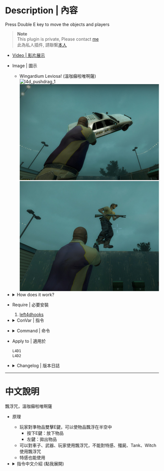# Description | 內容
Press Double E key to move the objects and players

> __Note__ <br/>
This plugin is private, Please contact [me](https://github.com/fbef0102/Game-Private_Plugin#私人插件列表-private-plugins-list)<br/>
此為私人插件, 請聯繫[本人](https://github.com/fbef0102/Game-Private_Plugin#私人插件列表-private-plugins-list)

* [Video | 影片展示](https://youtu.be/2f0Rk4AcmFk)

* Image | 圖示
	* Wingardium Leviosa! (溫咖癲啦唯啊薩)
	<br/>![l4d_pushdrag_1](image/l4d_pushdrag_1.gif)
	<br/>![l4d_pushdrag_2](image/l4d_pushdrag_2.jpg)
	<br/>![l4d_pushdrag_3](image/l4d_pushdrag_3.jpg)

* <details><summary>How does it work?</summary>

	* Aim the car or player or item -> press double E -> use mouse to move the object on air.
	* Press E again to release the object or Left mouse to throw the object.
	* Infected can move object too.
</details>

* Require | 必要安裝
	1. [left4dhooks](https://forums.alliedmods.net/showthread.php?t=321696)

* <details><summary>ConVar | 指令</summary>

	* cfg/sourcemod/l4d_pushdrag.cfg
		```php
		// 0: Disable survivor grab, 1: Survivor grab object, 2:, Survivor grab teamate 3: Survivor grab all
		l4d_pushdrag_survivor_grab "3"

		// 0: Disable infected grab, 1: Infected grab object, 2:, Infected grab teamate 3: Infected grab all
		l4d_pushdrag_infected_grab "2"

		// Player with these flag have access to Grab object (Empty=Everyone, -1=No one)
		l4d_pushdrag_access_flags ""

		// Grab distance within this range
		l4d_pushdrag_grab_distance "400"

		// Grab tank rock distance within this range
		l4d_pushdrag_grab_rock_distance "400"

		// Which key to grab the objects. (0=Use, 1=Walk, 2=Crouch, 3=Middle Mouse)
		l4d_pushdrag_grab_key "0"

		// Block players using keys when grabbing the objects. (0=Disable, 1=Attack, 2=Attack2, 4=Reload, 7=All, add numbers together)
		l4d_pushdrag_grab_block_key "6"

		// If 1, Prevent players from taking damage with the objects they grab.
		l4d_pushdrag_grab_protect "1"

		// The velocity of the objects when players throw
		l4d_pushdrag_throw_force "2000.0"

		// Hold Distance when grabbing a player
		l4d_pushdrag_player_hold_distance "70.0"

		// Hold Distance when grabbing a weapon
		l4d_pushdrag_weapon_hold_distance "50.0"

		// Hold Distance when grabbing a hittable prop
		l4d_pushdrag_hittable_hold_distance "200.0"

		// Hold Distance when grabbing a moveable prop (including pipe bomb, fuel barrel, holiday gift...)
		l4d_pushdrag_prop_hold_distance "120.0"

		// Hold Distance when grabbing a tank rock
		l4d_pushdrag_rock_hold_distance "300.0"

		// How long can players grab a player
		l4d_pushdrag_player_duration "15.0"

		// How long can players grab a weapon
		l4d_pushdrag_weapon_duration "30.0"

		// How long can players grab a hittable prop
		l4d_pushdrag_hittable_duration "10.0"

		// How long can players grab a moveable prop
		l4d_pushdrag_prop_duration "15.0"

		// How long can players grab a tank rock
		l4d_pushdrag_rock_duration "8.0"

		// Change player move speed when grabbing a player
		l4d_pushdrag_player_speed "180.0"

		// Change player move speed when grabbing a weapon
		l4d_pushdrag_weapon_speed "210.0"

		// Change player move speed when grabbing a hittable prop
		l4d_pushdrag_hittable_speed "100.0"

		// Change player move speed when grabbing a moveable prop
		l4d_pushdrag_prop_speed "150.0"

		// Change player move speed when grabbing a tank rock
		l4d_pushdrag_rock_speed "220.0"

		// If 1, player can press 'Attack2' key to release himself if grabbed by another player
		l4d_pushdrag_grabbed_player_release "1"

		// If 1, incapacitated survivor can grab the objects
		l4d_pushdrag_incap_grab_enable "1"

		// If 1, player can grab the incapacitated survivor
		l4d_pushdrag_grab_incap_enable "1"
		```
</details>

* <details><summary>Command | 命令</summary>
	
	None
</details>

* Apply to | 適用於
	```
	L4D1
	L4D2
	```

* <details><summary>Changelog | 版本日誌</summary>

	```php
	//panxiaohai @ 2010
	//HarryPotter @ 2022-2023
	```
	* v1.4h (2024-3-9)
		* Update cvars

	* v1.3h (2023-6-16)
		* Grab tank rock distance
		* Grab the incapacitated survivor

	* v1.2h (2023-6-14)
		* Grab a tank rock, pipe bomb projectile.
		* Player can press 'Attack2' key to release himself if grabbed by another player.
		* Trigger the alarm if grab alarm cars.
		* Tank/Witch can push away the objects which gabbed by players on the patch.

	* v1.1h
		* Drag and throw prop_fuel_barrel

	* v1.0h
		* Remake Code
		* Add more Convars
		* Safely drag and throw objects
		* Prevent players from taking damage with the objects they grab.
		* How long can players grab a object.
		* Change player move speed when grabbing a object.
		* Block players using keys when grabbing the objects.

	* v12
		* [Original Plugin by panxiaohai](https://forums.alliedmods.net/showthread.php?t=140673)
</details>

- - - -
# 中文說明
飄浮咒，溫咖癲啦唯啊薩

* 原理
	* 玩家對準物品雙擊E鍵，可以使物品飄浮在半空中
    	* 按下E鍵：放下物品
    	* 左鍵：拋出物品
	* 可以對車子、武器、玩家使用飄浮咒，不能對特感、殭屍、Tank、Witch使用飄浮咒
	* 特感也能使用

* <details><summary>指令中文介紹 (點我展開)</summary>

	* cfg/sourcemod/l4d_pushdrag.cfg
		```php
		// 0: 禁止人類使用飄浮咒, 1: 人類可以抓取物品, 2:, 人類可以抓取隊友 3: 人類可以抓取物品與隊友
		l4d_pushdrag_survivor_grab "3"

		// 0: 禁止特感使用飄浮咒, 1: 特感可以抓取物品, 2:, 特感可以抓取隊友 3: 特感可以抓取物品與隊友
		l4d_pushdrag_infected_grab "2"

		// 擁有這些權限的玩家，才可以使用飄浮咒 (留白 = 任何人都能, -1: 無人)
		l4d_pushdrag_access_flags ""

		// 可以抓400公尺範圍內的 物品
		l4d_pushdrag_grab_distance "400"

		// 可以抓400公尺範圍內 Tank丟出去的石頭
		l4d_pushdrag_grab_rock_distance "400"

		// 哪一個按鍵雙擊兩下可以使用飄浮咒. (0=E鍵, 1=Shift鍵, 2=蹲下鍵, 3=滑鼠滾輪鍵)
		l4d_pushdrag_grab_key "0"

		// 當玩家被其他人使用飄浮咒控制時，禁止使用以下按鈕. (0=關閉這項功能, 1=左鍵, 2=右鍵, 4=裝彈, 請將數字相加起來, 7=全部)
		l4d_pushdrag_grab_block_key "6"

		// 為1時，玩家再操控的車子的期間不會砸傷自己
		l4d_pushdrag_grab_protect "1"

		// 玩家把物品丟出去的力道
		l4d_pushdrag_throw_force "2000.0"

		// 抓取隊友的時候，飄浮在空中與你保持的距離
		l4d_pushdrag_player_hold_distance "70.0"

		// 抓取武器的時候，飄浮在空中與你保持的距離
		l4d_pushdrag_weapon_hold_distance "50.0"

		// 抓取車子的時候，飄浮在空中與你保持的距離
		l4d_pushdrag_hittable_hold_distance "200.0"

		// 抓取物品的時候，飄浮在空中與你保持的距離 (包含土製炸彈, 汽油桶, 禮物盒等等...)
		l4d_pushdrag_prop_hold_distance "120.0"

		// 抓取Tank丟出去的石頭時候，飄浮在空中與你保持的距離
		l4d_pushdrag_rock_hold_distance "300.0"

		// 抓取隊友，只能控制15秒
		l4d_pushdrag_player_duration "15.0"

		// 抓取武器，只能控制30秒
		l4d_pushdrag_weapon_duration "30.0"

		// 抓取車子，只能控制10秒
		l4d_pushdrag_hittable_duration "10.0"

		// 抓取物品，只能控制15秒
		l4d_pushdrag_prop_duration "15.0"

		// 抓取Tank丟出去的石頭，只能控制8秒
		l4d_pushdrag_rock_duration "8.0"

		// 抓取隊友，能移動的速度
		l4d_pushdrag_player_speed "180.0"

		// 抓取武器，能移動的速度
		l4d_pushdrag_weapon_speed "210.0"

		// 抓取車子，能移動的速度
		l4d_pushdrag_hittable_speed "100.0"

		// 抓取物品，能移動的速度
		l4d_pushdrag_prop_speed "150.0"

		// 抓取Tank丟出去的石頭，能移動的速度
		l4d_pushdrag_rock_speed "220.0"

		// 為1時，玩家被其他人使用飄浮咒控制時，可以按下 '右鍵' 釋放自己
		l4d_pushdrag_grabbed_player_release "1"

		// 為1時，倒地的玩家也能使用飄浮咒
		l4d_pushdrag_incap_grab_enable "1"

		// 為1時，可以抓取倒地的玩家
		l4d_pushdrag_grab_incap_enable "1"
		```
</details>

